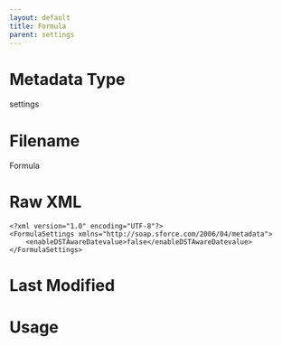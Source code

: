 ```yaml
---
layout: default
title: Formula
parent: settings
---
```

# Metadata Type
settings


# Filename 
Formula


# Raw XML
```
<?xml version="1.0" encoding="UTF-8"?>
<FormulaSettings xmlns="http://soap.sforce.com/2006/04/metadata">
    <enableDSTAwareDatevalue>false</enableDSTAwareDatevalue>
</FormulaSettings>
```


# Last Modified


# Usage
